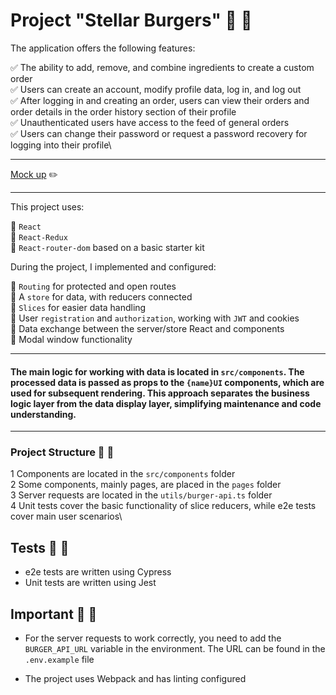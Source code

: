 # Project "Stellar Burgers" 🍔 🍟

 The application offers the following features:

✅ The ability to add, remove, and combine ingredients to create a custom order\
✅ Users can create an account, modify profile data, log in, and log out\
✅ After logging in and creating an order, users can view their orders and order details in the order history section of their profile\
✅ Unauthenticated users have access to the feed of general orders\
✅ Users can change their password or request a password recovery for logging into their profile\
_____

[Mock up](<https://www.figma.com/file/vIywAvqfkOIRWGOkfOnReY/React-Fullstack_-Проектные-задачи-(3-месяца)_external_link?type=design&node-id=0-1&mode=design>) ✏️

----------------
This project uses:

🥤 `React`\
🥤 `React-Redux`\
🥤 `React-router-dom` based on a basic starter kit

During the project, I implemented and configured:

🥤 `Routing` for protected and open routes\
🥤 A `store` for data, with reducers connected\
🥤 `Slices` for easier data handling\
🥤 User `registration` and `authorization`, working with `JWT` and cookies\
🥤 Data exchange between the server/store React and components\
🥤 Modal window functionality

---
#### The main logic for working with data is located in `src/components`. The processed data is passed as props to the `{name}UI` components, which are used for subsequent rendering. This approach separates the business logic layer from the data display layer, simplifying maintenance and code understanding.

---

### Project Structure 🍔 🍟

1  Components are located in the `src/components` folder\
2  Some components, mainly pages, are placed in the `pages` folder\
3  Server requests are located in the `utils/burger-api.ts` folder\
4  Unit tests cover the basic functionality of slice reducers, while e2e tests cover main user scenarios\

## Tests 🍔 🍟

- e2e tests are written using Cypress 
- Unit tests are written using Jest

## Important 🍔 🍟

- For the server requests to work correctly, you need to add the `BURGER_API_URL` variable in the environment. The URL can be found in the `.env.example` file

- The project uses Webpack and has linting configured


